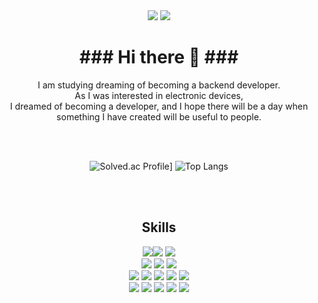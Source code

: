    <div align="center">
    <img src="https://img.shields.io/badge/cmong0516@gmail.com-EA4335?style=flat-square&logo=Gmail&logoColor=white"/>
    <a href="https://www.instagram.com"><img src="https://img.shields.io/badge/dev_Mong-E4405F?style=flat-square&logo=Instagram&logoColor=white"/></a>
    <h1>### Hi there 👋 ###</h1>
    <p>I am studying dreaming of becoming a backend developer. <br>
        As I was interested in electronic devices, <br>
        I dreamed of becoming a developer, and I hope there will be a day when something I have created will be useful to people.</p> 
  
 <br>
 <br>


![Solved.ac Profile](http://mazassumnida.wtf/api/v2/generate_badge?boj=cmong0516)]
![Top Langs](https://github-readme-stats.vercel.app/api/top-langs/?username=cmong0516&layout=compact&theme=tokyonight)

 <br>
 <br>  
  
 <h2>Skills</h2>
  
  
<img src="https://img.shields.io/badge/html-E34F26?style=flat-square&logo=html5&logoColor=white"/><img src="https://img.shields.io/badge/css-1572B6?style=flat-square&logo=css3&logoColor=white"/>
<img src="https://img.shields.io/badge/Javascript-F7DF1E?style=flat-square&logo=Javascript&logoColor=white"/>
<br>
<img src="https://img.shields.io/badge/React-61DAFB?style=flat-square&logo=React&logoColor=white"/>
<img src="https://img.shields.io/badge/React Router-CA4245?style=flat-square&logo=React Router&logoColor=white"/>
<img src="https://img.shields.io/badge/Node.js-339933?style=flat-square&logo=Node.js&logoColor=white"/>
<br>
<img src="https://img.shields.io/badge/Java-black?style=flat-square&logo=Java&logoColor=white"/>
<img src="https://img.shields.io/badge/MySQL-4479A1?style=flat-square&logo=MySQL&logoColor=white"/>
<img src="https://img.shields.io/badge/MongoDB-47A248?style=flat-square&logo=MongoDB&logoColor=white"/>
<img src="https://img.shields.io/badge/jQuery-0769AD?style=flat-square&logo=jQuery&logoColor=white"/>
<img src="https://img.shields.io/badge/Sequelize-52B0E7?style=flat-square&logo=Sequelize&logoColor=white"/>
<br>
<img src="https://img.shields.io/badge/Eclipse IDE-2C2255?style=flat-square&logo=Eclipse IDE&logoColor=white"/>
<img src="https://img.shields.io/badge/Visual Studio Code-007ACC?style=flat-square&logo=Visual Studio Code&logoColor=white"/>
<img src="https://img.shields.io/badge/Expo-000020?style=flat-square&logo=Expo&logoColor=white"/>
<img src="https://img.shields.io/badge/Heroku-430098?style=flat-square&logo=Heroku&logoColor=white"/>
<img src="https://img.shields.io/badge/Apache Tomcat-F8DC75?style=flat-square&logo=Apache Tomcat&logoColor=white"/>

</div>
